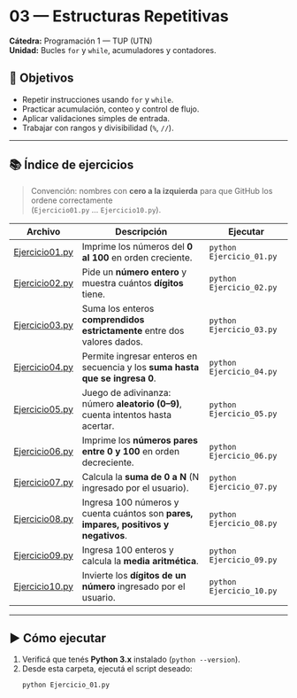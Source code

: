 # 03 — Estructuras Repetitivas

**Cátedra:** Programación 1 — TUP (UTN)  
**Unidad:** Bucles `for` y `while`, acumuladores y contadores.

## 🎯 Objetivos
- Repetir instrucciones usando `for` y `while`.
- Practicar acumulación, conteo y control de flujo.
- Aplicar validaciones simples de entrada.
- Trabajar con rangos y divisibilidad (`%`, `//`).

---

## 📚 Índice de ejercicios

> Convención: nombres con **cero a la izquierda** para que GitHub los ordene correctamente  
> (`Ejercicio01.py` … `Ejercicio10.py`).

| Archivo | Descripción | Ejecutar |
|---|---|---|
| [Ejercicio01.py](./Ejercicio_01.py) | Imprime los números del **0 al 100** en orden creciente. | `python Ejercicio_01.py` |
| [Ejercicio02.py](./Ejercicio_02.py) | Pide un **número entero** y muestra cuántos **dígitos** tiene. | `python Ejercicio_02.py` |
| [Ejercicio03.py](./Ejercicio_03.py) | Suma los enteros **comprendidos estrictamente** entre dos valores dados. | `python Ejercicio_03.py` |
| [Ejercicio04.py](./Ejercicio_04.py) | Permite ingresar enteros en secuencia y los **suma hasta que se ingresa 0**. | `python Ejercicio_04.py` |
| [Ejercicio05.py](./Ejercicio_05.py) | Juego de adivinanza: número **aleatorio (0–9)**, cuenta intentos hasta acertar. | `python Ejercicio_05.py` |
| [Ejercicio06.py](./Ejercicio_06.py) | Imprime los **números pares entre 0 y 100** en orden decreciente. | `python Ejercicio_06.py` |
| [Ejercicio07.py](./Ejercicio_07.py) | Calcula la **suma de 0 a N** (N ingresado por el usuario). | `python Ejercicio_07.py` |
| [Ejercicio08.py](./Ejercicio_08.py) | Ingresa 100 números y cuenta cuántos son **pares, impares, positivos y negativos**. | `python Ejercicio_08.py` |
| [Ejercicio09.py](./Ejercicio_09.py) | Ingresa 100 enteros y calcula la **media aritmética**. | `python Ejercicio_09.py` |
| [Ejercicio10.py](./Ejercicio_10.py) | Invierte los **dígitos de un número** ingresado por el usuario. | `python Ejercicio_10.py` |

---

## ▶️ Cómo ejecutar
1. Verificá que tenés **Python 3.x** instalado (`python --version`).  
2. Desde esta carpeta, ejecutá el script deseado:
   ```bash
   python Ejercicio_01.py
